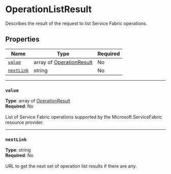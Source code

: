 # OperationListResult

Describes the result of the request to list Service Fabric operations.

## Properties
| Name | Type | Required |
| --- | --- | --- |
| [`value`](#value) | array of [OperationResult](seabreeze-model-operationresult.md) | No |
| [`nextLink`](#nextlink) | string | No |

____
### `value`
__Type__: array of [OperationResult](seabreeze-model-operationresult.md) <br/>
__Required__: No<br/>
<br/>
List of Service Fabric operations supported by the Microsoft.ServiceFabric resource provider.

____
### `nextLink`
__Type__: string <br/>
__Required__: No<br/>
<br/>
URL to get the next set of operation list results if there are any.
